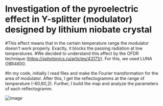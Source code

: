 # Investigation of the pyroelectric effect in Y-splitter (modulator) designed by lithium niobate crystal
#This effect means that in the certain temperature range the modulator doesn't work properly. Exactly, it blocks the passing radiation at low temperatures.
#We decided to understand this effect by the OFDR technique (https://sphotonics.ru/articles/43171/). For this, we used LUNA OBR4600.

#In my code, initially I read files and make the Fourier transformation for the area of modulator. After this, I get the reflectogramms at the range of temperature (-60,60,2). Further, I build the map and analyze the parameters of each reflectogramm.

![image](https://user-images.githubusercontent.com/87599571/170923110-a54bdadf-1730-4aab-a022-edbd897f0612.png)

